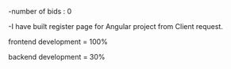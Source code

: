 -number of bids : 0

-I have built register page for Angular project from Client request.

  frontend development = 100%
  
  backend development = 30%

